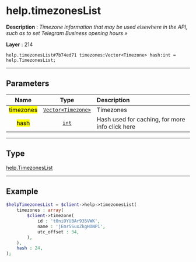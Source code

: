 # help.timezonesList

**Description** : *Timezone information that may be used elsewhere in the API, such as to set Telegram Business opening hours &raquo;*

**Layer** : 214

```tl
help.timezonesList#7b74ed71 timezones:Vector<Timezone> hash:int = help.TimezonesList;
```

---

## Parameters

| Name | Type | Description |
| :---: | :---: | :--- |
| <mark>timezones</mark> | [`Vector<Timezone>`](type/Timezone) | Timezones |
| <mark>hash</mark> | [`int`](type/int) | Hash used for caching, for more info click here |

---

## Type

[help.TimezonesList](type/help.TimezonesList)

---

## Example

```php
$helpTimezonesList = $client->help->timezonesList(
	timezones : array(
		$client->timezone(
			id : 't0niOYUBAr935VWK',
			name : 'jEmr5SuxZkgHONP1',
			utc_offset : 34,
		),
	),
	hash : 24,
);
```